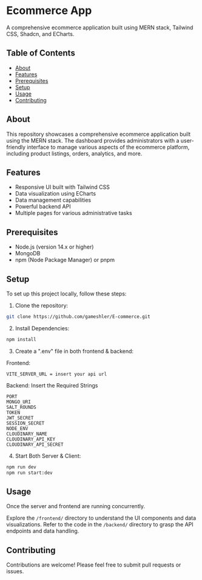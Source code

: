 # Ecommerce App

A comprehensive ecommerce application built using MERN stack, Tailwind CSS, Shadcn, and ECharts.

## Table of Contents

- [About](#about)
- [Features](#features)
- [Prerequisites](#prerequisites)
- [Setup](#setup)
- [Usage](#usage)
- [Contributing](#contributing)

## About

This repository showcases a comprehensive ecommerce application built using the MERN stack. The dashboard provides administrators with a user-friendly interface to manage various aspects of the ecommerce platform, including product listings, orders, analytics, and more.

## Features

- Responsive UI built with Tailwind CSS
- Data visualization using ECharts
- Data management capabilities
- Powerful backend API
- Multiple pages for various administrative tasks

## Prerequisites

- Node.js (version 14.x or higher)
- MongoDB
- npm (Node Package Manager) or pnpm

## Setup

To set up this project locally, follow these steps:

1. Clone the repository:

```sh
git clone https://github.com/gameshler/E-commerce.git

```

2. Install Dependencies:

```sh
npm install
```

3. Create a ".env" file in both frontend & backend:

Frontend:

```
VITE_SERVER_URL = insert your api url
```

Backend: Insert the Required Strings

```
PORT
MONGO_URI
SALT_ROUNDS
TOKEN
JWT_SECRET
SESSION_SECRET
NODE_ENV
CLOUDINARY_NAME
CLOUDINARY_API_KEY
CLOUDINARY_API_SECRET
```

4. Start Both Server & Client:

```sh
npm run dev
npm run start:dev
```

## Usage

Once the server and frontend are running concurrently.

Explore the `/frontend/` directory to understand the UI components and data visualizations. Refer to the code in the `/backend/` directory to grasp the API endpoints and data handling.

## Contributing

Contributions are welcome! Please feel free to submit pull requests or issues.
